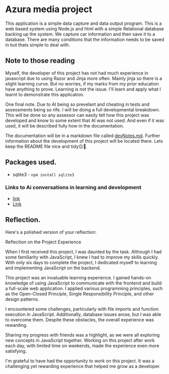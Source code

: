 # Azura media project

This application is a simple data capture and data output program. This is a web based system using Node.js and html with a simple Relational database backing up the system. We capture car information and then save it to a database. There are many conditions that the information needs to be saved in but thats simple to deal with.

## Note to those reading

Myself, the developer of this project has not had much experience in javascript due to using Razor and Jinja more often. Mainly jinja so there is a slight learning curve. But no worries, if my marks from my prior education have anything to prove. Learning is not the issue. I'll learn and apply what I learnt to demonstrate this application.

One final note. Due to AI being so prevelant and cheating in tests and assessments being so rife. I will be doing a full developmental breakdown. This will be done so any assessor can easily tell how this project was developed and know to some extent that AI was not used. And even if it was used, it will be described fully how in the documentation. 

The documentation will be in a markdown file called [devNotes.md](planning\devNotes.md). Further information about the development of this project will be located there. Lets keep the README file nice and tidy😉🤣.

## Packages used.
- sqlite3 - `npm install sqlite3`

### Links to Ai conversations in learning and development
- [link](https://chatgpt.com/share/67acacec-27c4-8002-a732-a0a51b9933f9)
- [Link](https://chatgpt.com/share/67acad10-f520-8002-a20f-e942dbe9b718)

## Reflection.

Here's a polished version of your reflection:

Reflection on the Project Experience

When I first received this project, I was daunted by the task. Although I had some familiarity with JavaScript, I knew I had to improve my skills quickly. With only six days to complete the project, I dedicated myself to learning and implementing JavaScript on the backend.

This project was an invaluable learning experience. I gained hands-on knowledge of using JavaScript to communicate with the frontend and build a full-scale web application. I applied various programming principles, such as the Open-Closed Principle, Single Responsibility Principle, and other design patterns.

I encountered some challenges, particularly with file imports and function execution in JavaScript. Additionally, database issues arose, but I was able to overcome them. Despite these obstacles, the overall experience was rewarding.

Sharing my progress with friends was a highlight, as we were all exploring new concepts in JavaScript together. Working on this project after work each day, with limited time on weekends, made the experience even more satisfying.

I'm grateful to have had the opportunity to work on this project. It was a challenging yet rewarding experience that helped me grow as a developer.